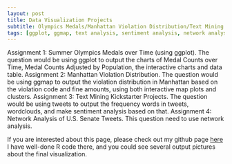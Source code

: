 ```yaml
---
layout: post
title: Data Visualization Projects
subtitle: Olympics Medals/Manhattan Violation Distribution/Text Mining Kickstarter Projects/Network Analysis of U.S. Senate Tweets
tags: [ggplot, ggmap, text analysis, sentiment analysis, network analysis, data visualization]
---
```


Assignment 1: Summer Olympics Medals over Time (using ggplot). The question would be using ggplot to output the charts of Medal Counts over Time, Medal Counts Adjusted by Population, the interactive charts and data table.
Assignment 2: Manhattan Violation Distribution. The question would be using ggmap to output the violation distribution in Manhattan based on the violation code and fine amounts, using both interactive map plots and clusters.
Assignment 3: Text Mining Kickstarter Projects. The question would be using tweets to output the frequency words in tweets, wordclouds, and make sentiment analysis based on that.
Assignment 4: Network Analysis of U.S. Senate Tweets. This question need to use network analysis.

If you are interested about this page, please check out my github page [here](https://github.com/superhutianyi/datavisualization) I have well-done R code there, and you could see several output pictures about the final visualization.
